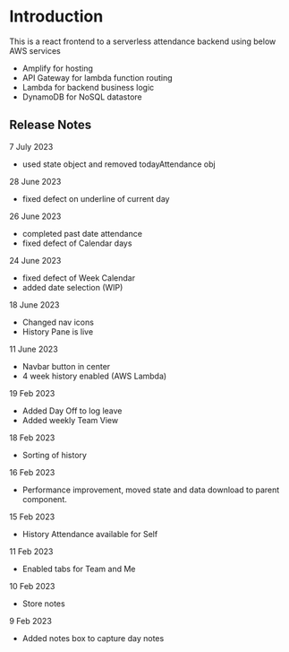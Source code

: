 # Introduction

This is a react frontend to a serverless attendance backend using below AWS services
- Amplify for hosting
- API Gateway for lambda function routing
- Lambda for backend business logic
- DynamoDB for NoSQL datastore


## Release Notes

7 July 2023
- used state object and removed todayAttendance obj

28 June 2023
- fixed defect on underline of current day

26 June 2023
- completed past date attendance
- fixed defect of Calendar days

24 June 2023
- fixed defect of Week Calendar
- added date selection (WIP)

18 June 2023
- Changed nav icons
- History Pane is live

11 June 2023
- Navbar button in center
- 4 week history enabled (AWS Lambda)

19 Feb 2023
- Added Day Off to log leave
- Added weekly Team View

18 Feb 2023
- Sorting of history

16 Feb 2023
- Performance improvement, moved state and data download to parent component. 

15 Feb 2023
- History Attendance available for Self

11 Feb 2023
- Enabled tabs for Team and Me

10 Feb 2023
- Store notes

9 Feb 2023
 - Added notes box to capture day notes